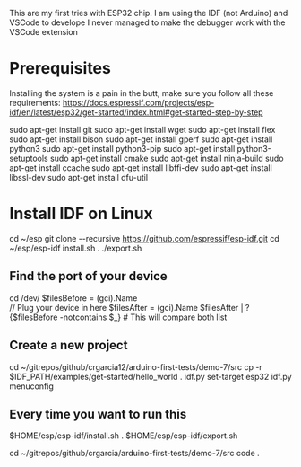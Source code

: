 This are my first tries with ESP32 chip.
I am using the IDF (not Arduino) and VSCode to develope
I never managed to make the debugger work with the VSCode extension

# Prerequisites
Installing the system is a pain in the butt, make sure you follow all these requirements:
https://docs.espressif.com/projects/esp-idf/en/latest/esp32/get-started/index.html#get-started-step-by-step

sudo apt-get install git
sudo apt-get install wget
sudo apt-get install flex
sudo apt-get install bison
sudo apt-get install gperf
sudo apt-get install python3
sudo apt-get install python3-pip
sudo apt-get install python3-setuptools
sudo apt-get install cmake
sudo apt-get install ninja-build
sudo apt-get install ccache
sudo apt-get install libffi-dev
sudo apt-get install libssl-dev
sudo apt-get install dfu-util


# Install IDF on Linux
cd ~/esp
git clone --recursive https://github.com/espressif/esp-idf.git
cd ~/esp/esp-idf
install.sh
. ./export.sh


## Find the port of your device
   cd /dev/
   $filesBefore = (gci).Name    
   // Plug your device in here
   $filesAfter = (gci).Name
   $filesAfter | ? {$filesBefore -notcontains $_} # This will compare both list

## Create a new project
cd ~/gitrepos/github/crgarcia12/arduino-first-tests/demo-7/src
cp -r $IDF_PATH/examples/get-started/hello_world .
idf.py set-target esp32
idf.py menuconfig

## Every time you want to run this
$HOME/esp/esp-idf/install.sh
. $HOME/esp/esp-idf/export.sh

cd ~/gitrepos/github/crgarcia/arduino-first-tests/demo-7/src
code .

